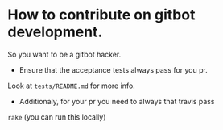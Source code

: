 # How to contribute on gitbot development.

So you want to be a gitbot hacker.


- Ensure that the acceptance tests always pass for you pr.

Look at `tests/README.md` for more info.


- Additionaly, for your pr you need to always that travis pass

`rake` (you can run this locally)


